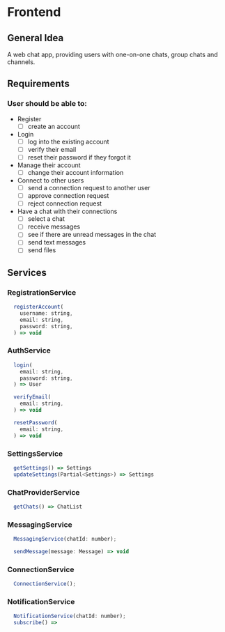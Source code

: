 # Frontend

## General Idea

A web chat app, providing users with one-on-one chats, group chats and channels.

## Requirements

### User should be able to:

- Register
  - [ ] create an account
- Login
  - [ ] log into the existing account
  - [ ] verify their email
  - [ ] reset their password if they forgot it
- Manage their account
  - [ ] change their account information
- Connect to other users
  - [ ] send a connection request to another user
  - [ ] approve connection request
  - [ ] reject connection request
- Have a chat with their connections
  - [ ] select a chat
  - [ ] receive messages
  - [ ] see if there are unread messages in the chat
  - [ ] send text messages
  - [ ] send files

## Services

### RegistrationService
```js
  registerAccount(
    username: string,
    email: string,
    password: string,
  ) => void
```

### AuthService
```js
  login(
    email: string,
    password: string,
  ) => User

  verifyEmail(
    email: string,
  ) => void

  resetPassword(
    email: string,
  ) => void
```

### SettingsService 
```js
  getSettings() => Settings
  updateSettings(Partial<Settings>) => Settings
```

### ChatProviderService
```js
  getChats() => ChatList
```

### MessagingService
```js
  MessagingService(chatId: number); 

  sendMessage(message: Message) => void
```

### ConnectionService
```js
  ConnectionService();
```

### NotificationService 
```js
  NotificationService(chatId: number);
  subscribe() => 
```